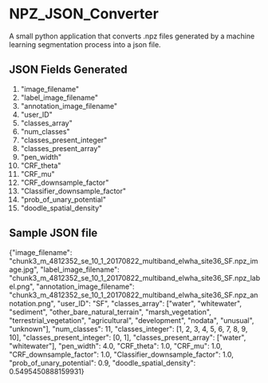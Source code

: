 # NPZ_JSON_Converter
A small python application that converts .npz files generated by a machine learning segmentation process into a json file. 

## JSON Fields Generated
1. "image_filename"
2. "label_image_filename"
3. "annotation_image_filename"
4. "user_ID"
5. "classes_array"
6. "num_classes"
7. "classes_present_integer"
8. "classes_present_array"
9. "pen_width"
10. "CRF_theta"
11. "CRF_mu"
12. "CRF_downsample_factor"
13. "Classifier_downsample_factor"
14. "prob_of_unary_potential"
15. "doodle_spatial_density"

## Sample JSON file
{"image_filename": "chunk3_m_4812352_se_10_1_20170822_multiband_elwha_site36_SF.npz_image.jpg", "label_image_filename": "chunk3_m_4812352_se_10_1_20170822_multiband_elwha_site36_SF.npz_label.png", "annotation_image_filename": "chunk3_m_4812352_se_10_1_20170822_multiband_elwha_site36_SF.npz_annotation.png", "user_ID": "SF", "classes_array": ["water", "whitewater", "sediment", "other_bare_natural_terrain", "marsh_vegetation", "terrestrial_vegetation", "agricultural", "development", "nodata", "unusual", "unknown"], "num_classes": 11, "classes_integer": [1, 2, 3, 4, 5, 6, 7, 8, 9, 10], "classes_present_integer": [0, 1], "classes_present_array": ["water", "whitewater"], "pen_width": 4.0, "CRF_theta": 1.0, "CRF_mu": 1.0, "CRF_downsample_factor": 1.0, "Classifier_downsample_factor": 1.0, "prob_of_unary_potential": 0.9, "doodle_spatial_density": 0.5495450888159931}

